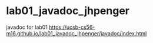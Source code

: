 # lab01_javadoc_jhpenger
javadoc for lab01
https://ucsb-cs56-m16.github.io/lab01_javadoc_jhpenger/javadoc/index.html
